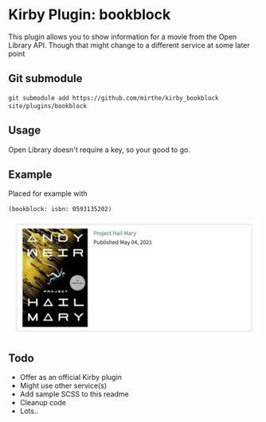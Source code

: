 # Kirby Plugin: bookblock

This plugin allows you to show information for a movie from the Open Library API. 
Though that might change to a different service at some later point

## Git submodule

```
git submodule add https://github.com/mirthe/kirby_bookblock site/plugins/bookblock
```

## Usage

Open Library doesn't require a key, so your good to go.

## Example 

Placed for example with 

    (bookblock: isbn: 0593135202)

<img src="https://github.com/mirthe/kirby_bookblock/blob/9769099779996c7b40c8beda97eebd5d1ebee1e4/example.png" alt="Example of usage">

## Todo

- Offer as an official Kirby plugin
- Might use other service(s)
- Add sample SCSS to this readme
- Cleanup code
- Lots..

